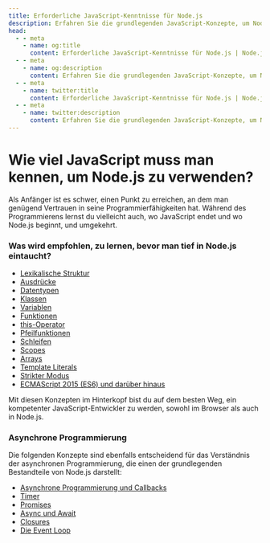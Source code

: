 ```yaml
---
title: Erforderliche JavaScript-Kenntnisse für Node.js
description: Erfahren Sie die grundlegenden JavaScript-Konzepte, um Node.js zu meistern, einschließlich lexikalischer Struktur, Ausdrücken, Datentypen, Klassen, Variablen, Funktionen und asynchrone Programmierung.
head:
  - - meta
    - name: og:title
      content: Erforderliche JavaScript-Kenntnisse für Node.js | Node.js - iDoc.dev
  - - meta
    - name: og:description
      content: Erfahren Sie die grundlegenden JavaScript-Konzepte, um Node.js zu meistern, einschließlich lexikalischer Struktur, Ausdrücken, Datentypen, Klassen, Variablen, Funktionen und asynchrone Programmierung.
  - - meta
    - name: twitter:title
      content: Erforderliche JavaScript-Kenntnisse für Node.js | Node.js - iDoc.dev
  - - meta
    - name: twitter:description
      content: Erfahren Sie die grundlegenden JavaScript-Konzepte, um Node.js zu meistern, einschließlich lexikalischer Struktur, Ausdrücken, Datentypen, Klassen, Variablen, Funktionen und asynchrone Programmierung.
---
```



# Wie viel JavaScript muss man kennen, um Node.js zu verwenden?

Als Anfänger ist es schwer, einen Punkt zu erreichen, an dem man genügend Vertrauen in seine Programmierfähigkeiten hat. Während des Programmierens lernst du vielleicht auch, wo JavaScript endet und wo Node.js beginnt, und umgekehrt.

### Was wird empfohlen, zu lernen, bevor man tief in Node.js eintaucht?

+ [Lexikalische Struktur](https://developer.mozilla.org/en-US/docs/Web/JavaScript/Reference/Lexical_grammar)
+ [Ausdrücke](https://developer.mozilla.org/en-US/docs/Web/JavaScript/Reference/Operators)
+ [Datentypen](https://developer.mozilla.org/en-US/docs/Web/JavaScript/Data_structures)
+ [Klassen](https://developer.mozilla.org/en-US/docs/Web/JavaScript/Reference/Classes)
+ [Variablen](https://developer.mozilla.org/en-US/docs/Learn/JavaScript/First_steps/Variables#what_is_a_variable)
+ [Funktionen](https://developer.mozilla.org/en-US/docs/Web/JavaScript/Guide/Functions)
+ [this-Operator](https://developer.mozilla.org/en-US/docs/Web/JavaScript/Reference/Operators/this)
+ [Pfeilfunktionen](https://developer.mozilla.org/en-US/docs/Web/JavaScript/Reference/Functions/Arrow_functions)
+ [Schleifen](https://developer.mozilla.org/en-US/docs/Web/JavaScript/Guide/Loops_and_iteration)
+ [Scopes](https://developer.mozilla.org/en-US/docs/Glossary/Scope)
+ [Arrays](https://developer.mozilla.org/en-US/docs/Web/JavaScript/Reference/Global_Objects/Array)
+ [Template Literals](https://developer.mozilla.org/en-US/docs/Web/JavaScript/Reference/Template_literals)
+ [Strikter Modus](https://developer.mozilla.org/en-US/docs/Web/JavaScript/Reference/Strict_mode)
+ [ECMAScript 2015 (ES6) und darüber hinaus](https://nodejs.org/en/learn/getting-started/ecmascript-2015-es6-and-beyond)

Mit diesen Konzepten im Hinterkopf bist du auf dem besten Weg, ein kompetenter JavaScript-Entwickler zu werden, sowohl im Browser als auch in Node.js.

### Asynchrone Programmierung

Die folgenden Konzepte sind ebenfalls entscheidend für das Verständnis der asynchronen Programmierung, die einen der grundlegenden Bestandteile von Node.js darstellt:

+ [Asynchrone Programmierung und Callbacks](https://developer.mozilla.org/en-US/docs/Learn/JavaScript/Asynchronous/Introducing)
+ [Timer](https://developer.mozilla.org/en-US/docs/Web/API/setTimeout)
+ [Promises](https://developer.mozilla.org/en-US/docs/Web/JavaScript/Guide/Using_promises)
+ [Async und Await](https://developer.mozilla.org/en-US/docs/Web/JavaScript/Reference/Statements/async_function)
+ [Closures](https://developer.mozilla.org/en-US/docs/Web/JavaScript/Closures)
+ [Die Event Loop](https://developer.mozilla.org/en-US/docs/Web/JavaScript/EventLoop)

